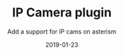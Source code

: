 ---
title: IP Camera plugin
subtitle: Add a support for IP cams on asterism
layout: default
modal-id: 3
date: 2019-01-23
img: dreams.png
thumbnail: dreams-thumbnail.png
alt: IP Cam
project-date: June 2019
git: https://github.com/gxapplications/asterism-plugin-ipcam
npm: https://www.npmjs.com/package/asterism-plugin-ipcam
category: Monitoring
description: Populo diceret necessitatibus in vim. Cu eum dicam feugiat noluisse.

---